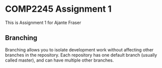 # COMP2245 Assignment 1 
This is Assignment 1 for Ajante Fraser

## Branching 
Branching allows you to isolate development work without 
affecting other branches in the repository. Each repository 
has one default branch (usually called master), and can have 
multiple other branches.